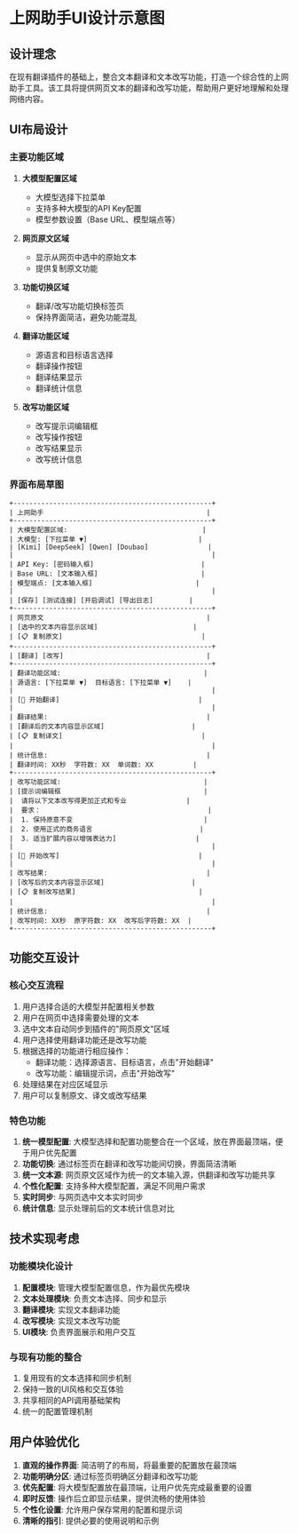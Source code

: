 # 上网助手UI设计示意图

## 设计理念

在现有翻译插件的基础上，整合文本翻译和文本改写功能，打造一个综合性的上网助手工具。该工具将提供网页文本的翻译和改写功能，帮助用户更好地理解和处理网络内容。

## UI布局设计

### 主要功能区域

1. **大模型配置区域**
   - 大模型选择下拉菜单
   - 支持多种大模型的API Key配置
   - 模型参数设置（Base URL、模型端点等）

2. **网页原文区域**
   - 显示从网页中选中的原始文本
   - 提供复制原文功能

3. **功能切换区域**
   - 翻译/改写功能切换标签页
   - 保持界面简洁，避免功能混乱

4. **翻译功能区域**
   - 源语言和目标语言选择
   - 翻译操作按钮
   - 翻译结果显示
   - 翻译统计信息

5. **改写功能区域**
   - 改写提示词编辑框
   - 改写操作按钮
   - 改写结果显示
   - 改写统计信息

### 界面布局草图

```
+--------------------------------------------------+
| 上网助手                                         |
+--------------------------------------------------+
| 大模型配置区域:                                  |
| 大模型: [下拉菜单 ▼]                            |
| [Kimi] [DeepSeek] [Qwen] [Doubao]               |
|                                                  |
| API Key: [密码输入框]                           |
| Base URL: [文本输入框]                          |
| 模型端点: [文本输入框]                          |
|                                                  |
| [保存] [测试连接] [开启调试] [导出日志]         |
+--------------------------------------------------+
| 网页原文                                         |
| [选中的文本内容显示区域]                        |
| [📋 复制原文]                                   |
+--------------------------------------------------+
| [翻译] [改写]                                    |
+--------------------------------------------------+
| 翻译功能区域:                                    |
| 源语言: [下拉菜单 ▼]  目标语言: [下拉菜单 ▼]    |
|                                                  |
| [🔄 开始翻译]                                   |
|                                                  |
| 翻译结果:                                        |
| [翻译后的文本内容显示区域]                      |
| [📋 复制译文]                                   |
|                                                  |
| 统计信息:                                        |
| 翻译时间: XX秒  字符数: XX  单词数: XX          |
+--------------------------------------------------+
| 改写功能区域:                                    |
| [提示词编辑框                                    |
|  请将以下文本改写得更加正式和专业               |
|  要求：                                          |
|  1. 保持原意不变                                 |
|  2. 使用正式的商务语言                           |
|  3. 适当扩展内容以增强表达力]                    |
|                                                  |
| [🔄 开始改写]                                   |
|                                                  |
| 改写结果:                                        |
| [改写后的文本内容显示区域]                      |
| [📋 复制改写结果]                               |
|                                                  |
| 统计信息:                                        |
| 改写时间: XX秒  原字符数: XX  改写后字符数: XX  |
+--------------------------------------------------+
```

## 功能交互设计

### 核心交互流程

1. 用户选择合适的大模型并配置相关参数
2. 用户在网页中选择需要处理的文本
3. 选中文本自动同步到插件的"网页原文"区域
4. 用户选择使用翻译功能还是改写功能
5. 根据选择的功能进行相应操作：
   - 翻译功能：选择源语言、目标语言，点击"开始翻译"
   - 改写功能：编辑提示词，点击"开始改写"
6. 处理结果在对应区域显示
7. 用户可以复制原文、译文或改写结果

### 特色功能

1. **统一模型配置**: 大模型选择和配置功能整合在一个区域，放在界面最顶端，便于用户优先配置
2. **功能切换**: 通过标签页在翻译和改写功能间切换，界面简洁清晰
3. **统一文本源**: 网页原文区域作为统一的文本输入源，供翻译和改写功能共享
4. **个性化配置**: 支持多种大模型配置，满足不同用户需求
5. **实时同步**: 与网页选中文本实时同步
6. **统计信息**: 显示处理前后的文本统计信息对比

## 技术实现考虑

### 功能模块化设计

1. **配置模块**: 管理大模型配置信息，作为最优先模块
2. **文本处理模块**: 负责文本选择、同步和显示
3. **翻译模块**: 实现文本翻译功能
4. **改写模块**: 实现文本改写功能
5. **UI模块**: 负责界面展示和用户交互

### 与现有功能的整合

1. 复用现有的文本选择和同步机制
2. 保持一致的UI风格和交互体验
3. 共享相同的API调用基础架构
4. 统一的配置管理机制

## 用户体验优化

1. **直观的操作界面**: 简洁明了的布局，将最重要的配置放在最顶端
2. **功能明确分区**: 通过标签页明确区分翻译和改写功能
3. **优先配置**: 将大模型配置放在最顶端，让用户优先完成最重要的设置
4. **即时反馈**: 操作后立即显示结果，提供流畅的使用体验
5. **个性化设置**: 允许用户保存常用的配置和提示词
6. **清晰的指引**: 提供必要的使用说明和示例